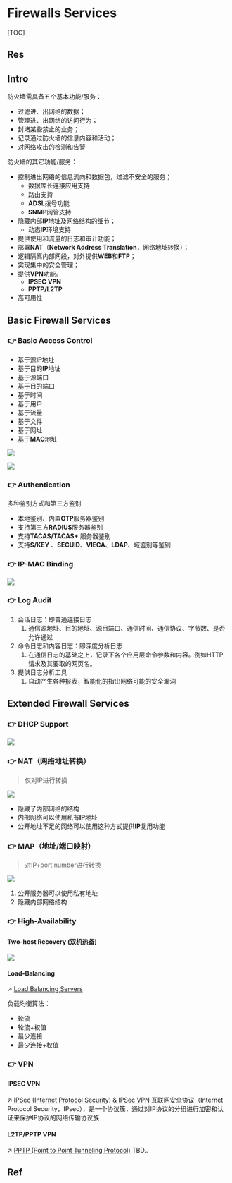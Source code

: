 # Firewalls Services

[TOC]



## Res



## Intro
防火墙需具备五个基本功能/服务：
- 过滤进、出网络的数据；
- 管理进、出网络的访问行为；
- 封堵某些禁止的业务；
- 记录通过防火墙的信息内容和活动；
- 对网络攻击的检测和告警

防火墙的其它功能/服务：
- 控制进出网络的信息流向和数据包，过滤不安全的服务；
	- 数据库长连接应用支持
	- 路由支持
	- **ADSL**拨号功能
	- **SNMP**网管支持
- 隐藏内部**IP**地址及网络结构的细节；
	- 动态**IP**环境支持
- 提供使用和流量的日志和审计功能；
- 部署**NAT**（**Network Address Translation**，网络地址转换）；
- 逻辑隔离内部网段，对外提供**WEB**和**FTP**；
- 实现集中的安全管理；
- 提供**VPN**功能。
	- **IPSEC VPN**
	- **PPTP/L2TP**
- 高可用性



## Basic Firewall Services
### 👉 Basic Access Control
- 基于源**IP**地址
- 基于目的**IP**地址
- 基于源端口
- 基于目的端口
- 基于时间
- 基于用户
- 基于流量
- 基于文件
- 基于网址
- 基于**MAC**地址

![](../../../../../../../../Assets/Pics/Screenshot%202023-11-24%20at%2010.22.58AM.png)

![](../../../../../../../../Assets/Pics/Screenshot%202023-11-24%20at%2010.23.13AM.png)

### 👉 Authentication 
多种鉴别方式和第三方鉴别
- 本地鉴别、内置**OTP**服务器鉴别
- 支持第三方**RADIUS**服务器鉴别
- 支持**TACAS/TACAS+** 服务器鉴别
- 支持**S/KEY** 、**SECUID**、**VIECA**、**LDAP**、域鉴别等鉴别

### 👉 IP-MAC Binding
![](../../../../../../../../Assets/Pics/Screenshot%202023-11-24%20at%2010.24.02AM.png)

### 👉 Log Audit
1. 会话日志：即普通连接日志
	1. 通信源地址、目的地址、源目端口、通信时间、通信协议、字节数、是否允许通过
2. 命令日志和内容日志：即深度分析日志
	1. 在通信日志的基础之上，记录下各个应用层命令参数和内容。例如HTTP请求及其要取的网页名。
3. 提供日志分析工具
	1. 自动产生各种报表，智能化的指出网络可能的安全漏洞



## Extended Firewall Services
### 👉 DHCP Support
![](../../../../../../../../Assets/Pics/Screenshot%202023-11-24%20at%2010.24.17AM.png)

### 👉 NAT（网络地址转换）
> 仅对IP进行转换

![](../../../../../../../../Assets/Pics/Screenshot%202024-01-05%20at%2012.57.51PM.png)

- 隐藏了内部网络的结构
- 内部网络可以使用私有**IP**地址
- 公开地址不足的网络可以使用这种方式提供**IP**复用功能

### 👉 MAP（地址/端口映射）
> 对IP+port number进行转换

![](../../../../../../../../Assets/Pics/Screenshot%202024-01-05%20at%2012.58.49PM.png)

1. 公开服务器可以使用私有地址
2. 隐藏内部网络结构

### 👉 High-Availability
#### Two-host Recovery (双机热备)
![](../../../../../../../../Assets/Pics/Screenshot%202023-11-24%20at%2010.25.50AM.png)
#### Load-Balancing
↗ [Load Balancing Servers](../../../../../../../Software%20Engineering/Web%20Development/🥪%20Middleware/Load%20Balancing%20Servers/Load%20Balancing%20Servers.md)

负载均衡算法：
- 轮流
- 轮流+权值
- 最少连接
- 最少连接+权值

### 👉 VPN
#### IPSEC VPN
↗ [IPSec (Internet Protocol Security) & IPSec VPN](../../../../../../Network%20Security/🏇%20Network%20Security%20Basics%20&%20Protocols/🫱🏻‍🫲🏿%20Network%20Layer%20Security/IPSec%20(Internet%20Protocol%20Security)%20&%20IPSec%20VPN/IPSec%20(Internet%20Protocol%20Security)%20&%20IPSec%20VPN.md)
互联网安全协议（Internet Protocol Security，IPsec），是一个协议簇，通过对IP协议的分组进行加密和认证来保护IP协议的网络传输协议族
#### L2TP/PPTP VPN
↗ [PPTP (Point to Point Tunneling Protocol)](../../../../../../Network%20Security/Anonymous%20&%20Private%20Networks/👻%20Tunneling%20&%20VPN/📌%20Tunneling%20Protocols%20&%20Technologies/PPTP%20(Point%20to%20Point%20Tunneling%20Protocol).md)
TBD..



## Ref
